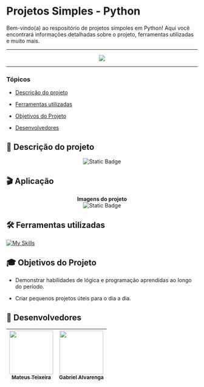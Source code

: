 
# Projetos Simples - Python

  Bem-vindo(a) ao respositório de projetos simpoles em Python! Aqui você encontrará informações detalhadas sobre o projeto, ferramentas utilizadas e muito mais.

<hr>

<p align="center">
   <img src="http://img.shields.io/static/v1?label=STATUS&message=EM%20DESENVOLVIMENTO&color=RED&style=for-the-badge" #vitrinedev/>
</p>

<hr>

### Tópicos 

- [Descrição do projeto](#descrição-do-projeto)

- [Ferramentas utilizadas](#ferramentas-utilizadas)

- [Objetivos do Projeto](#objetivos-do-projeto)

- [Desenvolvedores](#desenvolvedores)

## 📃 Descrição do projeto 

<div align="center">
  <img alt="Static Badge" src="https://img.shields.io/badge/EM%20BREVE-blue">
</div>
 



## 🎬 Aplicação

<div align="center">
<strong> Imagens do projeto </strong>
  <br>
  <img alt="Static Badge" src="https://img.shields.io/badge/EM%20BREVE-blue">
</div>

## 🛠️ Ferramentas utilizadas

[![My Skills](https://skillicons.dev/icons?i=python)](https://skillicons.dev)






## 🎓 Objetivos do Projeto

 - Demonstrar habilidades de lógica e programação aprendidas ao longo do período.
    
 - Criar pequenos projetos úteis para o dia a dia.
    

## 🌟 Desenvolvedores

| [<img src="https://avatars.githubusercontent.com/u/133241955?v=4" width=115><br><sub>Mateus Teixeira</sub>](https://github.com/MateusGT11) | [<img src="https://avatars.githubusercontent.com/u/151971300?v=4" width=115><br><sub>Gabriel Alvarenga</sub>](https://github.com/GBR57) |
| :---: | :---:
